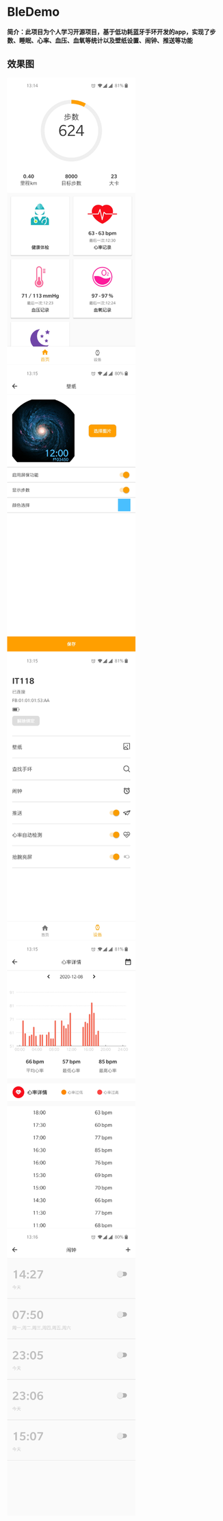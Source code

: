 # BleDemo
**简介：此项目为个人学习开源项目，基于低功耗蓝牙手环开发的app，实现了步数、睡眠、心率、血压、血氧等统计以及壁纸设置、闹钟、推送等功能**

## 效果图



<img src="https://github.com/SmartVive/BleDemo/blob/main/screenShot/116680912166434847.jpg" width="300">
 <img src="https://github.com/SmartVive/BleDemo/blob/main/screenShot/41865219170645244.jpg" width="300"> 
 <img src="https://github.com/SmartVive/BleDemo/blob/main/screenShot/52531429862448297.jpg" width="300">　
<img src="https://github.com/SmartVive/BleDemo/blob/main/screenShot/687126564397815300.jpg" width="300"> 
<img src="https://github.com/SmartVive/BleDemo/blob/main/screenShot/764106823002934861.jpg" width="300">
